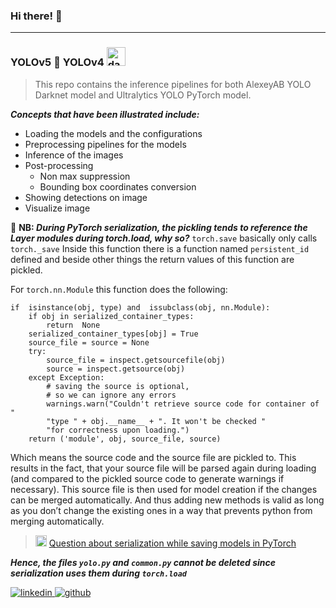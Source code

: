 ### Hi there! :wave:
***
### YOLOv5 :rocket: YOLOv4 <img alt="darknet" src="https://camo.githubusercontent.com/6b3c6c1109586f5f3ddf8967fa4eaf787c7b45fe3df6d89111d6f9c7c1045769/687474703a2f2f706a7265646469652e636f6d2f6d656469612f66696c65732f6461726b6e65742d626c61636b2d736d616c6c2e706e67" width="30px"/>

> This repo contains the inference pipelines for both AlexeyAB YOLO Darknet model and Ultralytics YOLO PyTorch model.

__*Concepts that have been illustrated include:*__
+ Loading the models and the configurations
+ Preprocessing pipelines for the models
+ Inference of the images
+ Post-processing
    - Non max suppression
    - Bounding box coordinates conversion
 + Showing detections on image
 + Visualize image

:pushpin: __NB: *During PyTorch serialization, the pickling tends to reference the Layer modules during torch.load, why so?*__
`torch.save`  basically only calls  `torch._save`
Inside this function there is a function named  `persistent_id`  defined and beside other things the return values of this function are pickled.

For  `torch.nn.Module`  this function does the following:
```
if  isinstance(obj, type) and  issubclass(obj, nn.Module): 
	if obj in serialized_container_types: 
		return  None 
	serialized_container_types[obj] = True 
	source_file = source = None  
	try: 
		source_file = inspect.getsourcefile(obj) 
		source = inspect.getsource(obj) 
	except Exception: 
		# saving the source is optional, 
		# so we can ignore any errors 
		warnings.warn("Couldn't retrieve source code for container of "  
		"type " + obj.__name__ + ". It won't be checked "  
		"for correctness upon loading.") 
	return ('module', obj, source_file, source)
```
Which means the source code and the source file are pickled to. This results in the fact, that your source file will be parsed again during loading (and compared to the pickled source code to generate warnings if necessary). This source file is then used for model creation if the changes can be merged automatically. And thus adding new methods is valid as long as you don’t change the existing ones in a way that prevents python from merging automatically.
> <img src="https://discuss.pytorch.org/uploads/default/original/2X/3/38d28fd067a1a8f263e14507942b2e38e49b771a.png" alt="PyTorch forums" width="18px"/> [Question about serialization while saving models in PyTorch](https://discuss.pytorch.org/t/question-about-serialization-while-saving-models-in-pytorch/23212)

__*Hence, the files `yolo.py` and `common.py` cannot be deleted since serialization uses them during `torch.load`*__


[![linkedin](https://img.shields.io/badge/LinkedIn-166FC5?style=border-radius:3px&logo=LinkedIn&logoColor=white)
](https://www.linkedin.com/in/marvin-mboya-b7bb81195/) [![github](https://img.shields.io/badge/GitHub-000000?style=border-radius:3px&logo=GitHub&logoColor=white)](https://github.com/Marvin-desmond)

